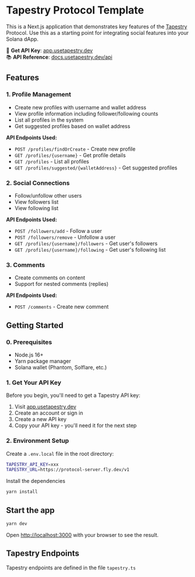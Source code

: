# Tapestry Protocol Template

This is a Next.js application that demonstrates key features of the [Tapestry](https://www.usetapestry.dev/) Protocol. Use this as a starting point for integrating social features into your Solana dApp.

🔑 **Get API Key**: [app.usetapestry.dev](https://app.usetapestry.dev)  
📚 **API Reference**: [docs.usetapestry.dev/api](https://docs.usetapestry.dev/api)

## Features

### 1. Profile Management

- Create new profiles with username and wallet address
- View profile information including follower/following counts
- List all profiles in the system
- Get suggested profiles based on wallet address

**API Endpoints Used:**

- `POST /profiles/findOrCreate` - Create new profile
- `GET /profiles/{username}` - Get profile details
- `GET /profiles` - List all profiles
- `GET /profiles/suggested/{walletAddress}` - Get suggested profiles

### 2. Social Connections

- Follow/unfollow other users
- View followers list
- View following list

**API Endpoints Used:**

- `POST /followers/add` - Follow a user
- `POST /followers/remove` - Unfollow a user
- `GET /profiles/{username}/followers` - Get user's followers
- `GET /profiles/{username}/following` - Get user's following list

### 3. Comments

- Create comments on content
- Support for nested comments (replies)

**API Endpoints Used:**

- `POST /comments` - Create new comment

## Getting Started

### 0. Prerequisites

- Node.js 16+
- Yarn package manager
- Solana wallet (Phantom, Solflare, etc.)

### 1. Get Your API Key

Before you begin, you'll need to get a Tapestry API key:

1. Visit [app.usetapestry.dev](https://app.usetapestry.dev)
2. Create an account or sign in
3. Create a new API key
4. Copy your API key - you'll need it for the next step

### 2. Environment Setup

Create a `.env.local` file in the root directory:

```bash
TAPESTRY_API_KEY=xxx
TAPESTRY_URL=https://protocol-server.fly.dev/v1
```

Install the dependencies

```bash
yarn install

```

## Start the app

```bash
yarn dev

```

Open [http://localhost:3000](http://localhost:3000) with your browser to see the result.

## Tapestry Endpoints

Tapestry endpoints are defined in the file `tapestry.ts`
